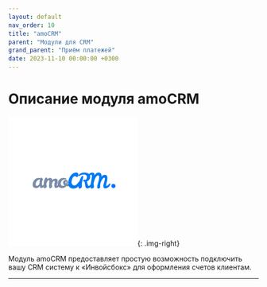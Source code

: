 ```yaml
---
layout: default
nav_order: 10
title: "amoCRM"
parent: "Модули для CRM"
grand_parent: "Приём платежей"
date: 2023-11-10 00:00:00 +0300
---
```


# Описание модуля amoCRM

![amoCRM](/assets/images/crm/amocrm.svg){: .img-right}

Модуль amoCRM предоставляет простую возможность подключить вашу CRM систему к «Инвойсбокс» для оформления счетов
клиентам.



---



